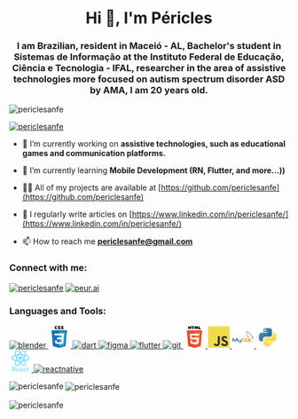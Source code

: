 <h1 align="center">Hi 👋, I'm Péricles</h1>
<h3 align="center">I am Brazilian, resident in Maceió - AL, Bachelor's student in Sistemas de Informação at the Instituto Federal de Educação, Ciência e Tecnologia - IFAL, researcher in the area of ​​assistive technologies more focused on autism spectrum disorder ASD by AMA, I am 20 years old.</h3>

<p align="left"> <img src="https://komarev.com/ghpvc/?username=periclesanfe&label=Profile%20Views&color=ee00ff&style=plastic" alt="periclesanfe" /> </p>

<p align="left"> <a href="https://github.com/ryo-ma/github-profile-trophy"><img src="https://github-profile-trophy.vercel.app/?username=periclesanfe" alt="periclesanfe" /></a> </p>

- 🔭 I’m currently working on **assistive technologies, such as educational games and communication platforms.**

- 🌱 I’m currently learning **Mobile Development (RN, Flutter, and more...))**

- 👨‍💻 All of my projects are available at [https://github.com/periclesanfe](https://github.com/periclesanfe)

- 📝 I regularly write articles on [https://www.linkedin.com/in/periclesanfe/](https://www.linkedin.com/in/periclesanfe/)

- 📫 How to reach me **periclesanfe@gmail.com**

<h3 align="left">Connect with me:</h3>
<p align="left">
<a href="https://linkedin.com/in/periclesanfe" target="blank"><img align="center" src="https://raw.githubusercontent.com/rahuldkjain/github-profile-readme-generator/master/src/images/icons/Social/linked-in-alt.svg" alt="periclesanfe" height="30" width="40" /></a>
<a href="https://instagram.com/peur.ai" target="blank"><img align="center" src="https://raw.githubusercontent.com/rahuldkjain/github-profile-readme-generator/master/src/images/icons/Social/instagram.svg" alt="peur.ai" height="30" width="40" /></a>
</p>

<h3 align="left">Languages and Tools:</h3>
<p align="left"> <a href="https://www.blender.org/" target="_blank" rel="noreferrer"> <img src="https://download.blender.org/branding/community/blender_community_badge_white.svg" alt="blender" width="40" height="40"/> </a> <a href="https://www.w3schools.com/css/" target="_blank" rel="noreferrer"> <img src="https://raw.githubusercontent.com/devicons/devicon/master/icons/css3/css3-original-wordmark.svg" alt="css3" width="40" height="40"/> </a> <a href="https://dart.dev" target="_blank" rel="noreferrer"> <img src="https://www.vectorlogo.zone/logos/dartlang/dartlang-icon.svg" alt="dart" width="40" height="40"/> </a> <a href="https://www.figma.com/" target="_blank" rel="noreferrer"> <img src="https://www.vectorlogo.zone/logos/figma/figma-icon.svg" alt="figma" width="40" height="40"/> </a> <a href="https://flutter.dev" target="_blank" rel="noreferrer"> <img src="https://www.vectorlogo.zone/logos/flutterio/flutterio-icon.svg" alt="flutter" width="40" height="40"/> </a> <a href="https://git-scm.com/" target="_blank" rel="noreferrer"> <img src="https://www.vectorlogo.zone/logos/git-scm/git-scm-icon.svg" alt="git" width="40" height="40"/> </a> <a href="https://www.w3.org/html/" target="_blank" rel="noreferrer"> <img src="https://raw.githubusercontent.com/devicons/devicon/master/icons/html5/html5-original-wordmark.svg" alt="html5" width="40" height="40"/> </a> <a href="https://developer.mozilla.org/en-US/docs/Web/JavaScript" target="_blank" rel="noreferrer"> <img src="https://raw.githubusercontent.com/devicons/devicon/master/icons/javascript/javascript-original.svg" alt="javascript" width="40" height="40"/> </a> <a href="https://www.mysql.com/" target="_blank" rel="noreferrer"> <img src="https://raw.githubusercontent.com/devicons/devicon/master/icons/mysql/mysql-original-wordmark.svg" alt="mysql" width="40" height="40"/> </a> <a href="https://www.python.org" target="_blank" rel="noreferrer"> <img src="https://raw.githubusercontent.com/devicons/devicon/master/icons/python/python-original.svg" alt="python" width="40" height="40"/> </a> <a href="https://reactjs.org/" target="_blank" rel="noreferrer"> <img src="https://raw.githubusercontent.com/devicons/devicon/master/icons/react/react-original-wordmark.svg" alt="react" width="40" height="40"/> </a> <a href="https://reactnative.dev/" target="_blank" rel="noreferrer"> <img src="https://reactnative.dev/img/header_logo.svg" alt="reactnative" width="40" height="40"/> </a> </p>

<p><img align="left" src="https://github-readme-stats.vercel.app/api/top-langs?username=periclesanfe&show_icons=true&locale=en&layout=compact" alt="periclesanfe" /></p>

<p>&nbsp;<img align="center" src="https://github-readme-stats.vercel.app/api?username=periclesanfe&show_icons=true&locale=en" alt="periclesanfe" /></p>

<p><img align="center" src="https://github-readme-streak-stats.herokuapp.com/?user=periclesanfe&" alt="periclesanfe" /></p>
